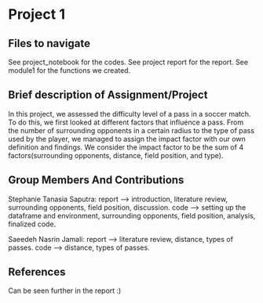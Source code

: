 # Project 1

## Files to navigate
See project_notebook for the codes.
See project report for the report.
See module1 for the functions we created.

## Brief description of Assignment/Project

In this project, we assessed the difficulty level of a pass in a soccer match. To do this, we first looked at different factors that influence a pass. From the number of surrounding opponents in a certain radius to the type of pass used by the player, we managed to assign the impact factor with our own definition and findings. We consider the impact factor to be the sum of 4 factors(surrounding opponents, distance, field position, and type). 

## Group Members And Contributions
Stephanie Tanasia Saputra: report --> introduction, literature review, surrounding opponents, field position, discussion. code --> setting up the dataframe and environment, surrounding opponents, field position, analysis, finalized code.

Saeedeh Nasrin Jamali: report --> literature review, distance, types of passes. code --> distance, types of passes.

## References
Can be seen further in the report :)

